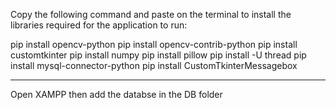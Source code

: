 Copy the following command and paste on the terminal to install the libraries required for the application to run:

pip install opencv-python
pip install opencv-contrib-python
pip install customtkinter
pip install numpy
pip install pillow
pip install -U thread
pip install mysql-connector-python
pip install CustomTkinterMessagebox

----------------------------------
Open XAMPP then add the databse in the DB folder
